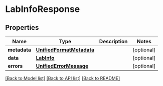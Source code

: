 # LabInfoResponse

## Properties
Name | Type | Description | Notes
------------ | ------------- | ------------- | -------------
**metadata** | [**UnifiedFormatMetadata**](UnifiedFormatMetadata.md) |  | [optional] 
**data** | [**LabInfo**](LabInfo.md) |  | [optional] 
**errors** | [**UnifiedErrorMessage**](UnifiedErrorMessage.md) |  | [optional] 

[[Back to Model list]](../README.md#documentation-for-models) [[Back to API list]](../README.md#documentation-for-api-endpoints) [[Back to README]](../README.md)


